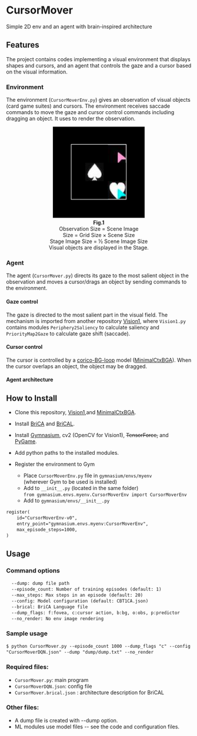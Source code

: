 # CursorMover
Simple 2D env and an agent with brain-inspired architecture

## Features

The project contains codes implementing a visual environment that displays shapes and cursors, and an agent that controls the gaze and a cursor based on the visual information.

### Environment

The environment (`CursorMoverEnv.py`) gives an observation of visual objects (card game suites) and cursors.  The environment receives saccade commands to move the gaze and cursor control commands including dragging an object.  It uses  to render the observation.  
<p align="center">
<img src="/CursorMoverFig1.png" width="250px"/><br><strong>Fig.1</strong><br>
Observation Size = Scene Image<br> Size = Grid Size × Scene Size<br>
Stage Image Size = ½ Scene Image Size<br>
Visual objects are displayed in the Stage.</p>

### Agent
The agent (`CursorMover.py`) directs its gaze to the most salient object in the observation and moves a cursor/drags an object by sending  commands to the environment.

#### Gaze control
The gaze is directed to the most salient part in the visual field.  The mechanism is imported from another repository [Vision1](https://github.com/rondelion/Vision1), where `Vision1.py` contains modules `Periphery2Saliency` to calculate saliency and `PriorityMap2Gaze` to calculate gaze shift (saccade).

#### Cursor control
The cursor is controlled by a [corico-BG-loop](https://en.wikipedia.org/wiki/Cortico-basal_ganglia-thalamo-cortical_loop) model ([MinimalCtxBGA](https://github.com/rondelion/MinimalCtxBGA)).   When the cursor overlaps an object, the object may be dragged.

#### Agent architecture


## How to Install
* Clone this repository, [Vision1](https://github.com/rondelion/Vision1),and [MinimalCtxBGA](https://github.com/rondelion/MinimalCtxBGA).

* Install [BriCA](https://github.com/wbap/BriCA1) and [BriCAL](https://github.com/wbap/BriCAL).

* Install [Gymnasium](https://gymnasium.farama.org), cv2 (OpenCV for Vision1), ~~TensorForce,~~ and [PyGame](https://www.pygame.org/news).

* Add python paths to the installed modules.

* Register the environment to Gym
    * Place `CursorMoverEnv.py` file in `gymnasium/envs/myenv`  
    (wherever Gym to be used is installed)
    * Add to `__init__.py` (located in the same folder)  
      `from gymnasium.envs.myenv.CursorMoverEnv import CursorMoverEnv`
    * Add to `gymnasium/envs/__init__.py`  
```
register(
    id="CursorMoverEnv-v0",
    entry_point="gymnasium.envs.myenv:CursorMoverEnv",
    max_episode_steps=1000,
)
```

## Usage

### Command options

      --dump: dump file path
      --episode_count: Number of training episodes (default: 1)
      --max_steps: Max steps in an episode (default: 20)
      --config: Model configuration (default: CBT1CA.json)
      --brical: BriCA Language file 
      --dump_flags: f:fovea, c:cursor action, b:bg, o:obs, p:predictor
      --no_render: No env image rendering

### Sample usage

```
$ python CursorMover.py --episode_count 1000 --dump_flags "c" --config "CursorMoverDQN.json" --dump "dump/dump.txt" --no_render

```


### Required files:
* `CursorMover.py`: main program
* `CursorMoverDQN.json`: config file
* `CursorMover.brical.json` : architecture description for BriCAL

### Other files:
* A dump file is created with --dump option.
* ML modules use model files -- see the code and configuration files.
